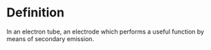 # Definition

In an electron tube, an electrode which performs a useful function by
means of secondary emission.
